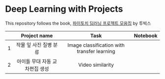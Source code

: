 # Deep Learning with Projects

This repository follows the book, [파이토치 딥러닝 프로젝트 모음집](https://github.com/bjpublic/DeepLearningProject) by 투빅스



|      |          Project name          |                    Task                     | Notebook |
| ---- | :----------------------------: | :-----------------------------------------: | -------- |
| 1    |     작물 잎 사진 질병 분류     | Image classification with transfer learning |          |
| 2    | 아이돌 무대 자동 교차편집 생성 |              Video similarity               |          |

